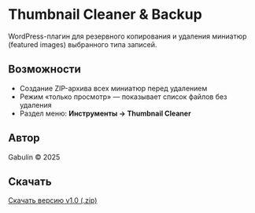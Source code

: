 # Thumbnail Cleaner & Backup

WordPress-плагин для резервного копирования и удаления миниатюр (featured images) выбранного типа записей.

## Возможности
- Создание ZIP-архива всех миниатюр перед удалением  
- Режим «только просмотр» — показывает список файлов без удаления  
- Раздел меню: **Инструменты → Thumbnail Cleaner**

## Автор
Gabulin © 2025

## Скачать
[Скачать версию v1.0 (.zip)](https://github.com/Gabulin/thumbnail-cleaner-backup/releases/download/v1.0/thumbnail-cleaner-backup.zip)
